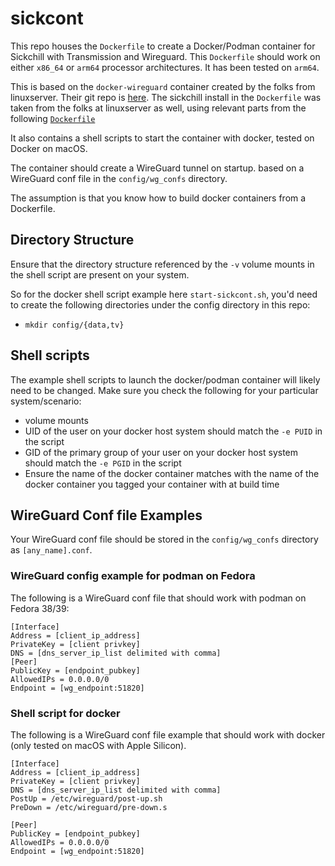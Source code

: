 # sickcont
This repo houses the `Dockerfile` to create a Docker/Podman container for Sickchill with Transmission and Wireguard.
This `Dockerfile` should work on either `x86_64` or `arm64` processor architectures. It has been tested on `arm64`.

This is based on the `docker-wireguard` container created by the folks from linuxserver. Their git repo is [here](https://github.com/linuxserver/docker-wireguard).
The sickchill install in the `Dockerfile` was taken from the folks at linuxserver as well, using relevant parts from the following [`Dockerfile`](https://github.com/linuxserver/docker-sickchill/blob/master/Dockerfile.aarch64) 

It also contains a shell scripts to start the container with docker, tested on Docker on macOS.

The container should create a WireGuard tunnel on startup. based on a WireGuard conf file in the `config/wg_confs` directory. 

The assumption is that you know how to build docker containers from a Dockerfile.

## Directory Structure

Ensure that the directory structure referenced by the `-v` volume mounts in the shell script are  present on your system.

So for the docker shell script example here `start-sickcont.sh`, you'd need to create the following directories under the config directory in this repo:
- `mkdir config/{data,tv}`

## Shell scripts

The example shell scripts to launch the docker/podman container will likely need to be changed. Make sure you check the following for your particular system/scenario:
- volume mounts
- UID of the user on your docker host system should match the `-e PUID` in the script 
- GID of the primary group of your user on your docker host system should match the `-e PGID` in the script 
- Ensure the name of the docker container matches with the name of the docker container you tagged your container with at build time

## WireGuard Conf file Examples

Your WireGuard conf file should be stored in the `config/wg_confs` directory as `[any_name].conf`.

### WireGuard config example for podman on Fedora

The following is a WireGuard conf file that should work with podman on Fedora 38/39:

```
[Interface]
Address = [client_ip_address]
PrivateKey = [client privkey]
DNS = [dns_server_ip_list delimited with comma]
[Peer]
PublicKey = [endpoint_pubkey]
AllowedIPs = 0.0.0.0/0
Endpoint = [wg_endpoint:51820]
```

### Shell script for docker

The following is a WireGuard conf file example that should work with docker (only tested on macOS with Apple Silicon).

```
[Interface]
Address = [client_ip_address]
PrivateKey = [client privkey]
DNS = [dns_server_ip_list delimited with comma]
PostUp = /etc/wireguard/post-up.sh
PreDown = /etc/wireguard/pre-down.s

[Peer]
PublicKey = [endpoint_pubkey]
AllowedIPs = 0.0.0.0/0
Endpoint = [wg_endpoint:51820]
```
